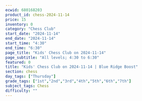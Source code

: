 ```yaml
---
ecwid: 680168203
product_id: chess-2024-11-14
price: 15
inventory: 0
category: "Chess Club"
start_date: "2024-11-14"
end_date: "2024-11-14"
start_time: "4:30"
end_time: "6:30"
page_title: "Kids' Chess Club on 2024-11-14"
page_subtitle: "All levels; 4:30 to 6:30"
featured: 0
title: "Kids' Chess Club on 2024-11-14 | Blue Ridge Boost"
section: chess
day_tags: ["Thursday"]
grade_tags: ["1st","2nd","3rd","4th","5th","6th","7th"]
subject_tags: Chess
difficulty: ""
---
```


